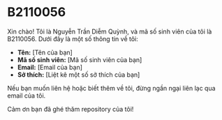 # B2110056
Xin chào! Tôi là Nguyễn Trần Diễm Quỳnh, và mã số sinh viên của tôi là B2110056. Dưới đây là một số thông tin về tôi:

- **Tên:** [Tên của bạn]
- **Mã số sinh viên:** [Mã số sinh viên của bạn]
- **Email:** [Email của bạn]
- **Sở thích:** [Liệt kê một số sở thích của bạn]

Nếu bạn muốn liên hệ hoặc biết thêm về tôi, đừng ngần ngại liên lạc qua email của tôi.

Cảm ơn bạn đã ghé thăm repository của tôi!
